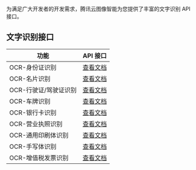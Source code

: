 为满足广大开发者的开发需求，腾讯云图像智能为您提供了丰富的文字识别 API 接口。


## 文字识别接口

| 功能            | API 接口                                |
| ------------- | ----------------------------------- |
| OCR-身份证识别     | [查看文档](/document/product/866/17597) |
| OCR-名片识别      | [查看文档](/document/product/866/17595) |
| OCR-行驶证/驾驶证识别 | [查看文档](/document/product/866/17599) |
| OCR-车牌识别      | [查看文档](/document/product/866/17601) |
| OCR-银行卡识别     | [查看文档](/document/product/866/17602) |
| OCR-营业执照识别    | [查看文档](/document/product/866/17598) |
| OCR-通用印刷体识别   | [查看文档](/document/product/866/17600) |
| OCR-手写体识别     |[查看文档](/document/product/866/17596) |
| OCR-增值税发票识别  | [查看文档](document/product/866/17606 )  |


